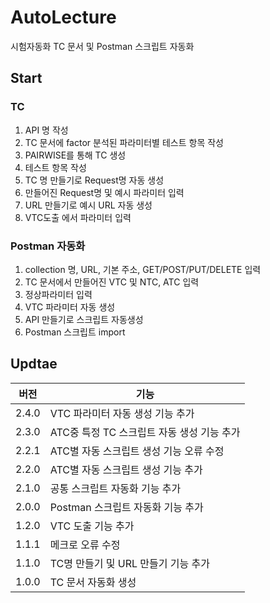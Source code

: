# AutoLecture
시험자동화 TC 문서 및 Postman 스크립트 자동화


## Start
### TC
1. API 명 작성
2. TC 문서에 factor 분석된 파라미터별 테스트 항목 작성
3. PAIRWISE를 통해 TC 생성
4. 테스트 항목 작성
5. TC 명 만들기로 Request명 자동 생성
6. 만들어진 Request명 및 예시 파라미터 입력
7. URL 만들기로 예시 URL 자동 생성
8. VTC도출 에서 파라미터 입력
### Postman 자동화
1. collection 명, URL, 기본 주소, GET/POST/PUT/DELETE 입력
2. TC 문서에서 만들어진 VTC 및 NTC, ATC 입력
3. 정상파라미터 입력
4. VTC 파라미터 자동 생성
5. API 만들기로 스크립트 자동생성
6. Postman 스크립트 import

## Updtae
|버전|기능|
|-|-|
|2.4.0|VTC 파라미터 자동 생성 기능 추가|
|2.3.0|ATC중 특정 TC 스크립트 자동 생성 기능 추가|
|2.2.1|ATC별 자동 스크립트 생성 기능 오류 수정|
|2.2.0|ATC별 자동 스크립트 생성 기능 추가|
|2.1.0|공통 스크립트 자동화 기능 추가|
|2.0.0|Postman 스크립트 자동화 기능 추가|
|1.2.0|VTC 도출 기능 추가|
|1.1.1|메크로 오류 수정|
|1.1.0|TC명 만들기 및 URL 만들기 기능 추가|
|1.0.0|TC 문서 자동화 생성|
